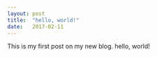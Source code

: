 ```yaml
---
layout: post
title:  "hello, world!"
date:   2017-02-11
---
```


This is my first post on my new blog. hello, world!